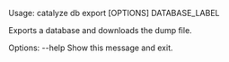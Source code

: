Usage: catalyze db export [OPTIONS] DATABASE_LABEL

  Exports a database and downloads the dump file.

Options:
  --help  Show this message and exit.
